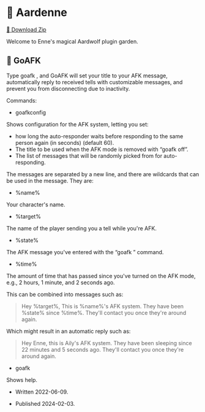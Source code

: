 # 🏡 Aardenne

[💐 Download Zip](https://github.com/ns-studios/Aardenne/zipball/main)

Welcome to Enne's magical Aardwolf plugin garden.

## 🪷 GoAFK

Type goafk <your away message>, and GoAFK will set your title to your AFK message, automatically reply to received tells with customizable messages, and prevent you from disconnecting due to inactivity.

Commands:

* goafkconfig

Shows configuration for the AFK system, letting you set:

* how long the auto-responder waits before responding to the same person again (in seconds) (default 60).
* The title to be used when the AFK mode is removed with &ldquo;goafk off&rdquo;.
* The list of messages that will be randomly picked from for auto-responding.

The messages are separated by a new line, and there are wildcards that can be used in the message. They are:
* %name%

Your character's name.

* %target%

The name of the player sending you a tell while you're AFK.

* %state%

The AFK message you've entered with the &ldquo;goafk <away message>&rdquo; command.

* %time%

The amount of time that has passed since you've turned on the AFK mode, e.g., 2 hours, 1 minute, and 2 seconds ago.

This can be combined into messages such as:

> Hey %target%, This is %name%'s AFK system. They have been %state% since %time%. They'll contact you once they're around again.

Which might result in an automatic reply such as:

> Hey Enne, this is Aily's AFK system. They have been sleeping since 22 minutes and 5 seconds ago. They'll contact you once they're around again.

* goafk

Shows help.

* Written 2022-06-09.

* Published 2024-02-03.
